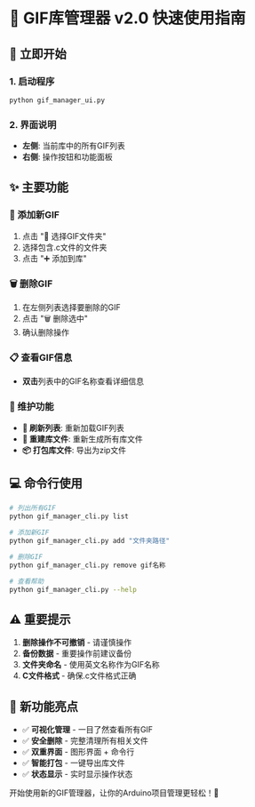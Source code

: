 # 🎯 GIF库管理器 v2.0 快速使用指南

## 🚀 立即开始

### 1. 启动程序
```bash
python gif_manager_ui.py
```

### 2. 界面说明
- **左侧**: 当前库中的所有GIF列表
- **右侧**: 操作按钮和功能面板

## ✨ 主要功能

### 📁 添加新GIF
1. 点击 "📁 选择GIF文件夹"
2. 选择包含.c文件的文件夹
3. 点击 "➕ 添加到库"

### 🗑️ 删除GIF
1. 在左侧列表选择要删除的GIF
2. 点击 "🗑️ 删除选中"
3. 确认删除操作

### 📋 查看GIF信息
- **双击**列表中的GIF名称查看详细信息

### 🔧 维护功能
- **🔄 刷新列表**: 重新加载GIF列表
- **🔧 重建库文件**: 重新生成所有库文件
- **📦 打包库文件**: 导出为zip文件

## 💻 命令行使用

```bash
# 列出所有GIF
python gif_manager_cli.py list

# 添加新GIF
python gif_manager_cli.py add "文件夹路径"

# 删除GIF
python gif_manager_cli.py remove gif名称

# 查看帮助
python gif_manager_cli.py --help
```

## ⚠️ 重要提示

1. **删除操作不可撤销** - 请谨慎操作
2. **备份数据** - 重要操作前建议备份
3. **文件夹命名** - 使用英文名称作为GIF名称
4. **C文件格式** - 确保.c文件格式正确

## 🎉 新功能亮点

- ✅ **可视化管理** - 一目了然查看所有GIF
- ✅ **安全删除** - 完整清理所有相关文件
- ✅ **双重界面** - 图形界面 + 命令行
- ✅ **智能打包** - 一键导出库文件
- ✅ **状态显示** - 实时显示操作状态

开始使用新的GIF管理器，让你的Arduino项目管理更轻松！🚀 